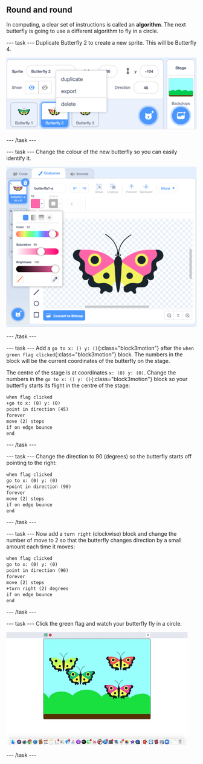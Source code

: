 ## Round and round

In computing, a clear set of instructions is called an __algorithm__. The next butterfly is going to use a different algorithm to fly in a circle. 

--- task ---
Duplicate Butterfly 2 to create a new sprite. This will be Butterfly 4.

![Butterfly 4 sprite](images/butterfly-4.png)

--- /task ---

--- task ---
Change the colour of the new butterfly so you can easily identify it. 

![Butterfly 4 sprite](images/butterfly-4-colour.png)

--- /task ---

--- task ---
Add a `go to x: () y: ()`{:class="block3motion"} after the `when green flag clicked`{:class="block3motion"} block. The numbers in the block will be the current coordinates of the butterfly on the stage. 

The centre of the stage is at coordinates `x: (0) y: (0)`. Change the numbers in the `go to x: () y: ()`{:class="block3motion"} block so your butterfly starts its flight in the centre of the stage:

```blocks3
when flag clicked
+go to x: (0) y: (0)
point in direction (45)
forever
move (2) steps
if on edge bounce
end
```
--- /task ---

--- task ---
Change the direction to 90 (degrees) so the butterfly starts off pointing to the right:

```blocks3
when flag clicked
go to x: (0) y: (0)
+point in direction (90)
forever
move (2) steps
if on edge bounce
end
```
--- /task ---

--- task ---
Now add a `turn right` (clockwise) block and change the number of move to 2 so that the butterfly changes direction by a small amount each time it moves:

```blocks3
when flag clicked
go to x: (0) y: (0)
point in direction (90)
forever
move (2) steps
+turn right (2) degrees
if on edge bounce
end
```

--- /task ---

--- task ---
Click the green flag and watch your butterfly fly in a circle. 

![Butterfly 4 sprite circular path](images/butterfly-roundandround.gif)

--- /task ---


